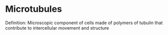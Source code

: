 # Microtubules

Definition: Microscopic component of cells made of polymers of tubulin that contribute to intercellular movement and structure